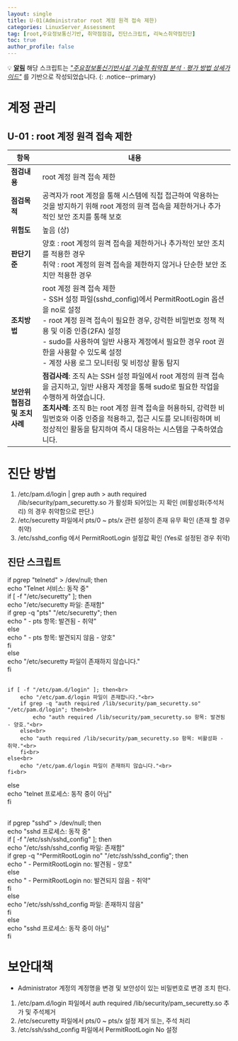 ```yaml
---
layout: single
title: U-01(Administrator root 계정 원격 접속 제한)
categories: LinuxServer_Assessment
tag: [root,주요정보통신기반, 취약점점검, 진단스크립트, 리눅스취약점진단]
toc: true
author_profile: false
---
```


💡 **<u>알림</u>** 해당 스크립트는 <u style="font-style: italic;">"주요정보통신기반시설 기술적 취약점 분석ㆍ평가 방법 상세가이드"</u> 를 기반으로 작성되었습니다.
{: .notice--primary} 

# 계정 관리
## U-01 : root 계정 원격 접속 제한

| 항목 | 내용 |
|------|------|
| **점검내용** | root 계정 원격 접속 제한 |
| **점검목적** | 공격자가 root 계정을 통해 시스템에 직접 접근하여 악용하는 것을 방지하기 위해 root 계정의 원격 접속을 제한하거나 추가적인 보안 조치를 통해 보호 |
| **위험도** | 높음 (상) |
| **판단기준** | 양호 : root 계정의 원격 접속을 제한하거나 추가적인 보안 조치를 적용한 경우<br>취약 : root 계정의 원격 접속을 제한하지 않거나 단순한 보안 조치만 적용한 경우 |
| **조치방법** | root 계정 원격 접속 제한<br>- SSH 설정 파일(sshd_config)에서 PermitRootLogin 옵션을 no로 설정<br>- root 계정 원격 접속이 필요한 경우, 강력한 비밀번호 정책 적용 및 이중 인증(2FA) 설정<br>- sudo를 사용하여 일반 사용자 계정에서 필요한 경우 root 권한을 사용할 수 있도록 설정<br>- 계정 사용 로그 모니터링 및 비정상 활동 탐지 |
| **보안위협점검 및 조치사례** | **점검사례**: 조직 A는 SSH 설정 파일에서 root 계정의 원격 접속을 금지하고, 일반 사용자 계정을 통해 sudo로 필요한 작업을 수행하게 하였습니다.<br>**조치사례**: 조직 B는 root 계정 원격 접속을 허용하되, 강력한 비밀번호와 이중 인증을 적용하고, 접근 시도를 모니터링하며 비정상적인 활동을 탐지하여 즉시 대응하는 시스템을 구축하였습니다. |

# 진단 방법

1. /etc/pam.d/login | grep auth >  auth required /lib/security/pam_securetty.so 가 활성화 되어있는 지 확인 (비활성화(주석처리) 의 경우 취약함으로 판단.)
2. /etc/securetty 파일에서 pts/0 ~ pts/x 관련 설정이 존재 유무 확인 (존재 할 경우 취약)
3. /etc/sshd_config 에서 PermitRootLogin 설정값 확인 (Yes로 설정된 경우 취약)

## 진단 스크립트
<div class="notice">
  if pgrep "telnetd" > /dev/null; then<br>
    echo "Telnet 서비스: 동작 중"<br>
    if [ -f "/etc/securetty" ]; then<br>
        echo "/etc/securetty 파일: 존재함"<br>
        if grep -q "pts" "/etc/securetty"; then<br>
            echo "  - pts 항목: 발견됨 - 취약"<br>
        else<br>
            echo "  - pts 항목: 발견되지 않음 - 양호"<br>
        fi<br>
    else<br>
    	echo "/etc/securetty 파일이 존재하지 않습니다."<br>
    fi<br><br>
    
    if [ -f "/etc/pam.d/login" ]; then<br>
    	echo "/etc/pam.d/login 파일이 존재합니다."<br>
    	if grep -q "auth required /lib/security/pam_securetty.so" "/etc/pam.d/login"; then<br>
    	    echo "auth required /lib/security/pam_securetty.so 항목: 발견됨 - 양호."<br>
    	else<br>
   	    echo "auth required /lib/security/pam_securetty.so 항목: 비활성화 - 취약."<br>
    	fi<br>
    else<br>
    	echo "/etc/pam.d/login 파일이 존재하지 않습니다."<br>
    fi<br>
else<br>
    echo "telnet 프로세스: 동작 중이 아님"<br>
fi<br><br>

if pgrep "sshd" > /dev/null; then<br>
    echo "sshd 프로세스: 동작 중"<br>
    if [ -f "/etc/ssh/sshd_config" ]; then<br>
        echo "/etc/ssh/sshd_config 파일: 존재함"<br>
        if grep -q "^PermitRootLogin no" "/etc/ssh/sshd_config"; then<br>
            echo "  - PermitRootLogin no: 발견됨 - 양호"<br>
        else<br>
            echo "  - PermitRootLogin no: 발견되지 않음 - 취약"<br>
        fi<br>
    else<br>
        echo "/etc/ssh/sshd_config 파일: 존재하지 않음"<br>
    fi<br>
else<br>
    echo "sshd 프로세스: 동작 중이 아님"<br>
fi<br>
</div>

# 보안대책
- Administrator 계정의 계정명을 변경 및 보안성이 있는 비밀번호로 변경 조치 한다.

1. /etc/pam.d/login 파일에서 auth required /lib/security/pam_securetty.so 추가 및 주석제거
2. /etc/securetty 파일에서 pts/0 ~ pts/x 설정 제거 또는, 주석 처리
3. /etc/ssh/sshd_config 파일에서 PermitRootLogin No 설정
